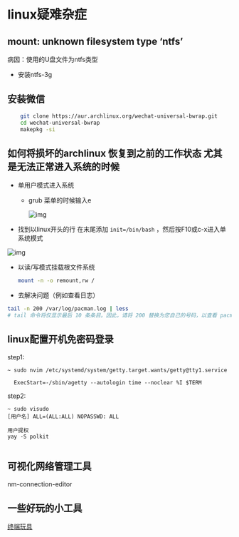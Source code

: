 # linux疑难杂症

## mount: unknown filesystem type ‘ntfs’

病因：使用的U盘文件为ntfs类型

- 安装ntfs-3g

## 安装微信

```bash
    git clone https://aur.archlinux.org/wechat-universal-bwrap.git
    cd wechat-universal-bwrap
    makepkg -si
```

## 如何将损坏的archlinux 恢复到之前的工作状态 尤其是无法正常进入系统的时候

- 单用户模式进入系统

  - grub 菜单的时候输入e
  
    ![img](/home/time/文档/Notes/CS自学笔记/Linux笔记/linux疑难杂症.assets/edit-grub-1.jpg)

- 找到以linux开头的行 在末尾添加 `init=/bin/bash` ，然后按F10或c-x进入单系统模式

![img](/home/time/文档/Notes/CS自学笔记/Linux笔记/linux疑难杂症.assets/edit-grub-1-1.jpg)

- 以读/写模式挂载根文件系统

  ```bash
  mount -n -o remount,rw /
  ```

- 去解决问题（例如查看日志）

```bash
tail -n 200 /var/log/pacman.log | less
# tail 命令将仅显示最后 10 条条目。因此，请将 200 替换为您自己的号码，以查看 pacman.log 文件。我将 "tail" 命令的输出通过管道传输到 "less" 命令以逐页显示结果。
```

## linux配置开机免密码登录

step1:

```shell
~ sudo nvim /etc/systemd/system/getty.target.wants/getty@tty1.service

  ExecStart=-/sbin/agetty --autologin time --noclear %I $TERM

```

step2:

```shell
~ sudo visudo
[用户名] ALL=(ALL:ALL) NOPASSWD: ALL

用户提权
yay -S polkit


```

## 可视化网络管理工具

nm-connection-editor

## 一些好玩的小工具

[终端玩具](https://arch.icekylin.online/guide/advanced/beauty-3.html#_2-zsh-%E7%BE%8E%E5%8C%96)
